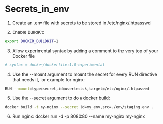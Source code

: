 # Secrets_in_env


1. Create an .env file with secrets to be stored in /etc/nginx/.htpasswd

2. Enable BuildKit:

```bash
export DOCKER_BUILDKIT=1

```
3. Allow experimental syntax by adding a comment to the very top of your Docker file

```bash
# syntax = docker/dockerfile:1.0-experimental
```

4.  Use the --mount argument to mount the secret for every RUN directive that needs it, for example for nginx:
```bash
RUN --mount=type=secret,id=usertestsk,target=/etc/nginx/.htpasswd
```

5. Use the --secret argument to do a docker build:


```bash
docker build -t my-nginx --secret id=my_env,src=./env/staging.env .
```

6. Run nginx:
 docker run -d -p 8080:80 --name my-nginx my-nginx




